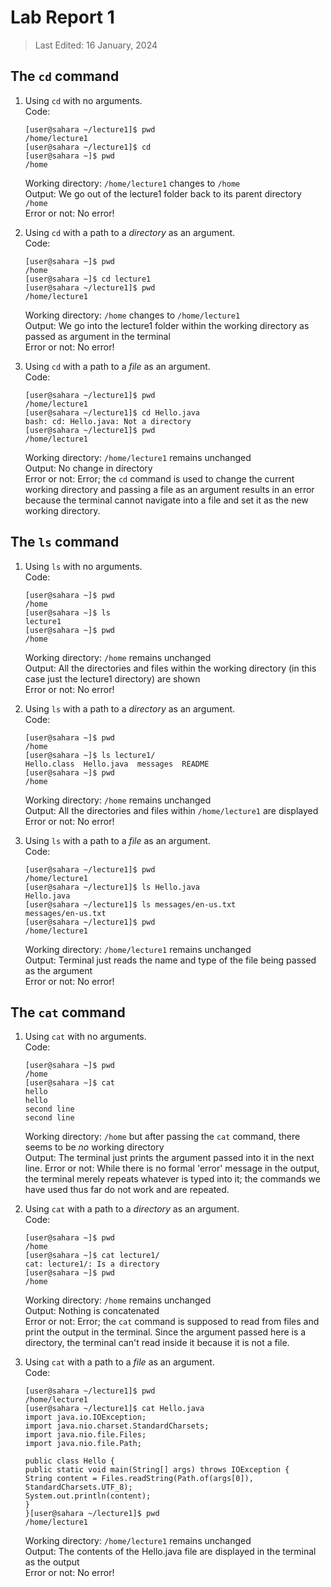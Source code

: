 # Lab Report 1
> Last Edited: 16 January, 2024

## The `cd` command

1. Using `cd` with no arguments.  
   Code:
   ```
   [user@sahara ~/lecture1]$ pwd
   /home/lecture1
   [user@sahara ~/lecture1]$ cd
   [user@sahara ~]$ pwd
   /home
   ```
   Working directory: `/home/lecture1` changes to `/home`  
   Output: We go out of the lecture1 folder back to its parent directory `/home`  
   Error or not: No error!  
   
2. Using `cd` with a path to a *directory* as an argument.  
   Code:
   ```
   [user@sahara ~]$ pwd
   /home
   [user@sahara ~]$ cd lecture1
   [user@sahara ~/lecture1]$ pwd
   /home/lecture1
   ```
   Working directory: `/home` changes to `/home/lecture1`  
   Output: We go into the lecture1 folder within the working directory as passed as argument in the terminal  
   Error or not: No error!  
   
3. Using `cd` with a path to a *file* as an argument.  
   Code:
   ```
   [user@sahara ~/lecture1]$ pwd
   /home/lecture1
   [user@sahara ~/lecture1]$ cd Hello.java
   bash: cd: Hello.java: Not a directory
   [user@sahara ~/lecture1]$ pwd
   /home/lecture1
   ```
   Working directory: `/home/lecture1` remains unchanged  
   Output: No change in directory  
   Error or not: Error; the `cd` command is used to change the current working directory and passing a file as an argument results in an error because the terminal cannot navigate into a file and set it as the new working directory.  

## The `ls` command

1. Using `ls` with no arguments.  
   Code:
   ```
   [user@sahara ~]$ pwd
   /home
   [user@sahara ~]$ ls
   lecture1
   [user@sahara ~]$ pwd
   /home
   ```
   Working directory: `/home` remains unchanged  
   Output: All the directories and files within the working directory (in this case just the lecture1 directory) are shown  
   Error or not: No error!  
   
2. Using `ls` with a path to a *directory* as an argument.  
   Code:
   ```
   [user@sahara ~]$ pwd
   /home
   [user@sahara ~]$ ls lecture1/
   Hello.class  Hello.java  messages  README
   [user@sahara ~]$ pwd
   /home
   ```
   Working directory: `/home` remains unchanged  
   Output: All the directories and files within `/home/lecture1` are displayed  
   Error or not: No error!  
   
3. Using `ls` with a path to a *file* as an argument.  
   Code:
   ```
   [user@sahara ~/lecture1]$ pwd
   /home/lecture1
   [user@sahara ~/lecture1]$ ls Hello.java
   Hello.java
   [user@sahara ~/lecture1]$ ls messages/en-us.txt 
   messages/en-us.txt
   [user@sahara ~/lecture1]$ pwd
   /home/lecture1
   ```
   Working directory: `/home/lecture1` remains unchanged  
   Output: Terminal just reads the name and type of the file being passed as the argument  
   Error or not: No error!  

## The `cat` command

1. Using `cat` with no arguments.  
   Code:
   ```
   [user@sahara ~]$ pwd
   /home
   [user@sahara ~]$ cat
   hello
   hello
   second line
   second line
   ```
   Working directory: `/home` but after passing the `cat` command, there seems to be *no* working directory  
   Output: The terminal just prints the argument passed into it in the next line. 
   Error or not: While there is no formal 'error' message in the output, the terminal merely repeats whatever is typed into it; the commands we have used thus far do not work and are repeated.  
   
2. Using `cat` with a path to a *directory* as an argument.  
   Code:
   ```
   [user@sahara ~]$ pwd
   /home
   [user@sahara ~]$ cat lecture1/
   cat: lecture1/: Is a directory
   [user@sahara ~]$ pwd
   /home
   ```
   Working directory: `/home` remains unchanged  
   Output: Nothing is concatenated  
   Error or not: Error; the `cat` command is supposed to read from files and print the output in the terminal. Since the argument passed here is a directory, the terminal can't read inside it because it is not a file.  
   
3. Using `cat` with a path to a *file* as an argument.  
   Code:
   ```
   [user@sahara ~/lecture1]$ pwd
   /home/lecture1
   [user@sahara ~/lecture1]$ cat Hello.java
   import java.io.IOException;
   import java.nio.charset.StandardCharsets;
   import java.nio.file.Files;
   import java.nio.file.Path;
   
   public class Hello {
   public static void main(String[] args) throws IOException {
   String content = Files.readString(Path.of(args[0]), StandardCharsets.UTF_8);    
   System.out.println(content);
   }
   }[user@sahara ~/lecture1]$ pwd
   /home/lecture1
   ```
   Working directory: `/home/lecture1` remains unchanged  
   Output: The contents of the Hello.java file are displayed in the terminal as the output  
   Error or not: No error!  
